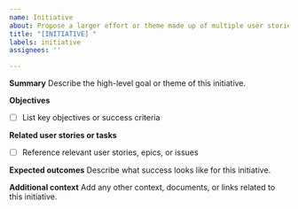 ```yaml
---
name: Initiative
about: Propose a larger effort or theme made up of multiple user stories or tasks
title: "[INITIATIVE] "
labels: initiative
assignees: ''

---
```


**Summary**
Describe the high-level goal or theme of this initiative.

**Objectives**
- [ ] List key objectives or success criteria

**Related user stories or tasks**
- [ ] Reference relevant user stories, epics, or issues

**Expected outcomes**
Describe what success looks like for this initiative.

**Additional context**
Add any other context, documents, or links related to this initiative.
